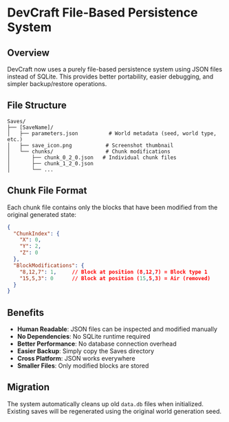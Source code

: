 # DevCraft File-Based Persistence System

## Overview
DevCraft now uses a purely file-based persistence system using JSON files instead of SQLite. This provides better portability, easier debugging, and simpler backup/restore operations.

## File Structure
```
Saves/
├── [SaveName]/
│   ├── parameters.json          # World metadata (seed, world type, etc.)
│   ├── save_icon.png           # Screenshot thumbnail
│   └── chunks/                 # Chunk modifications
│       ├── chunk_0_2_0.json   # Individual chunk files
│       ├── chunk_1_2_0.json
│       └── ...
```

## Chunk File Format
Each chunk file contains only the blocks that have been modified from the original generated state:

```json
{
  "ChunkIndex": {
    "X": 0,
    "Y": 2, 
    "Z": 0
  },
  "BlockModifications": {
    "8,12,7": 1,     // Block at position (8,12,7) = Block type 1
    "15,5,3": 0      // Block at position (15,5,3) = Air (removed)
  }
}
```

## Benefits
- **Human Readable**: JSON files can be inspected and modified manually
- **No Dependencies**: No SQLite runtime required
- **Better Performance**: No database connection overhead
- **Easier Backup**: Simply copy the Saves directory
- **Cross Platform**: JSON works everywhere
- **Smaller Files**: Only modified blocks are stored

## Migration
The system automatically cleans up old `data.db` files when initialized. Existing saves will be regenerated using the original world generation seed.
